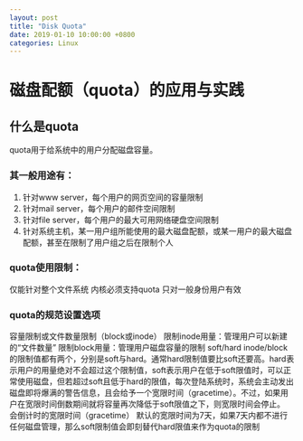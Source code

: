 ```yaml
---
layout: post
title: "Disk Quota"
date: 2019-01-10 10:00:00 +0800
categories: Linux 
---
```


# 磁盘配额（quota）的应用与实践

## 什么是quota
quota用于给系统中的用户分配磁盘容量。

### 其一般用途有：
1. 针对www server，每个用户的网页空间的容量限制
2. 针对mail server，每个用户的邮件空间限制
3. 针对file server，每个用户的最大可用网络硬盘空间限制
4. 针对系统主机，某一用户组所能使用的最大磁盘配额，或某一用户的最大磁盘配额，甚至在限制了用户组之后在限制个人

### quota使用限制：
仅能针对整个文件系统
内核必须支持quota
只对一般身份用户有效

### quota的规范设置选项
容量限制或文件数量限制（block或inode）
    限制inode用量：管理用户可以新建的“文件数量”
	限制block用量：管理用户磁盘容量的限制
soft/hard
inode/block的限制值都有两个，分别是soft与hard。通常hard限制值要比soft还要高。hard表示用户的用量绝对不会超过这个限制值，soft表示用户在低于soft限值时，可以正常使用磁盘，但若超过soft且低于hard的限值，每次登陆系统时，系统会主动发出磁盘即将爆满的警告信息，且会给予一个宽限时间（gracetime）。不过，如果用户在宽限时间倒数期间就将容量再次降低于soft限值之下，则宽限时间会停止。
会倒计时的宽限时间（gracetime）
默认的宽限时间为7天，如果7天内都不进行任何磁盘管理，那么soft限制值会即刻替代hard限值来作为quota的限制

